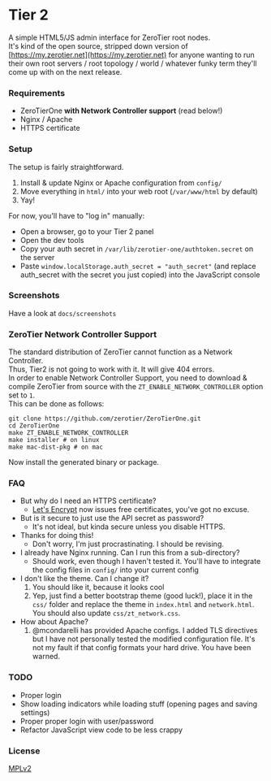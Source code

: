 # Tier 2

A simple HTML5/JS admin interface for ZeroTier root nodes.  
It's kind of the open source, stripped down version of [https://my.zerotier.net](https://my.zerotier.net) for anyone wanting to run their own root servers / root topology / world / whatever funky term they'll come up with on the next release.

### Requirements

* ZeroTierOne **with Network Controller support** (read below!)
* Nginx / Apache
* HTTPS certificate


### Setup

The setup is fairly straightforward.  

1. Install & update Nginx or Apache configuration from `config/`
2. Move everything in `html/` into your web root (`/var/www/html` by default)
3. Yay!

For now, you'll have to "log in" manually:
  
* Open a browser, go to your Tier 2 panel
* Open the dev tools
* Copy your auth secret in `/var/lib/zerotier-one/authtoken.secret` on the server
* Paste `window.localStorage.auth_secret = "auth_secret"` (and replace auth_secret with the secret you just copied) into the JavaScript console

### Screenshots

Have a look at `docs/screenshots`

### ZeroTier Network Controller Support

The standard distribution of ZeroTier cannot function as a Network Controller.  
Thus, Tier2 is not going to work with it. It will give 404 errors.  
In order to enable Network Controller Support, you need to download & compile ZeroTier from source with the `ZT_ENABLE_NETWORK_CONTROLLER` option set to `1`.  
This can be done as follows:  

    git clone https://github.com/zerotier/ZeroTierOne.git
    cd ZeroTierOne
    make ZT_ENABLE_NETWORK_CONTROLLER
    make installer # on linux
    make mac-dist-pkg # on mac

Now install the generated binary or package.

### FAQ

* But why do I need an HTTPS certificate?
    * [Let's Encrypt](https://letsencrypt.org/) now issues free certificates, you've got no excuse.
* But is it secure to just use the API secret as password?
    * It's not ideal, but kinda secure unless you disable HTTPS. 
* Thanks for doing this!
    * Don't worry, I'm just procrastinating. I should be revising.
* I already have Nginx running. Can I run this from a sub-directory?
   * Should work, even though I haven't tested it. You'll have to integrate the config files in `config/` into your current config
* I don't like the theme. Can I change it?
    1. You should like it, because it looks cool
    2. Yep, just find a better bootstrap theme (good luck!), place it in the `css/` folder and replace the theme in `index.html` and `network.html`. You should also update `css/zt_network.css`.
* How about Apache?
    1. @mcondarelli has provided Apache configs. I added TLS directives but I have not personally tested the modified configuration file. It's not my fault if that config formats your hard drive. You have been warned.

### TODO

* Proper login
* Show loading indicators while loading stuff (opening pages and saving settings)
* Proper proper login with user/password
* Refactor JavaScript view code to be less crappy

### License

[MPLv2](https://www.mozilla.org/en-US/MPL/2.0/)
